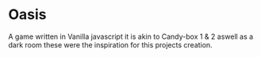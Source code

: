# Oasis
A game written in Vanilla javascript it is akin to Candy-box 1 & 2 aswell as a dark room these were the inspiration for this projects creation.


